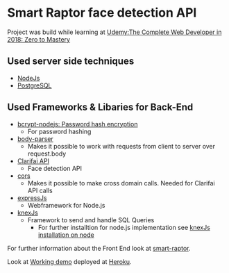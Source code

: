 # Smart Raptor face detection API

Project was build while learning at 
[Udemy:The Complete Web Developer in 2018: Zero to Mastery](https://www.udemy.com/the-complete-web-developer-in-2018/learn/v4/overview)

## Used server side techniques
* [NodeJs](https://nodejs.org/en/) 
* [PostgreSQL](https://www.postgresql.org/)

## Used Frameworks & Libaries for Back-End
* [bcrypt-nodejs: Password hash encryption](https://www.npmjs.com/package/bcrypt-nodejs)
	* For password hashing
* [body-parser](https://www.npmjs.com/package/body-parser)
	* Makes it possible to work with requests from client to server over request.body
* [Clarifai API](https://www.clarifai.com/models/face-detection-image-recognition-model-a403429f2ddf4b49b307e318f00e528b-detection)
	* Face detection API 
* [cors](https://www.npmjs.com/package/cors)
	* Makes it possible to make cross domain calls. Needed for Clarifai API calls
* [expressJs](http://expressjs.com/de/)
	* Webframework for Node.js
* [knexJs](http://knexjs.org/)
	* Framework to send and handle SQL Queries
		* For further installtion for node.js implementation see [knexJs installation on node](http://knexjs.org/#Installation-node)


For further information about the Front End look at [smart-raptor](https://github.com/r4pt0s/smart-raptor).	

Look at [Working demo](https://smart-raptor.herokuapp.com/) deployed at [Heroku](https://www.heroku.com).
